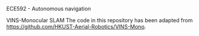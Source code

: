 ECE592 - Autonomous navigation

VINS-Monocular SLAM
The code in this repository has been adapted from https://github.com/HKUST-Aerial-Robotics/VINS-Mono.
